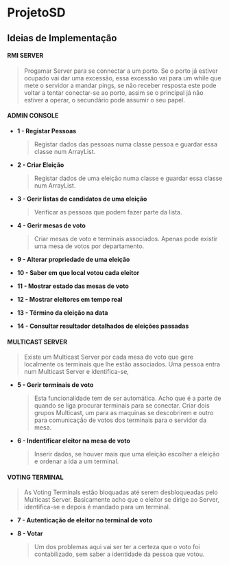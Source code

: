 # ProjetoSD

## Ideias de Implementação

#### RMI SERVER
> Progamar Server para se connectar a um porto. Se o porto já estiver ocupado vai dar uma
> excessão, essa excessão vai para um while que mete o servidor a mandar pings, se não receber
> resposta este pode voltar a tentar conectar-se ao porto, assim se o principal já não estiver
> a operar, o secundário pode assumir o seu papel.


#### ADMIN CONSOLE
* **1 - Registar Pessoas**

  > Registar dados das pessoas numa classe pessoa e guardar essa classe num ArrayList.
  
* **2 - Criar Eleição**

  > Registar dados de uma eleição numa classe e guardar essa classe num ArrayList.

* **3 - Gerir listas de candidatos de uma eleição**
  
  > Verificar as pessoas que podem fazer parte da lista.

* **4 - Gerir mesas de voto**

  > Criar mesas de voto e terminais associados. Apenas pode existir uma mesa de votos por departamento.

* **9 - Alterar propriedade de uma eleição**


* **10 - Saber em que local votou cada eleitor**

* **11 - Mostrar estado das mesas de voto**

* **12 - Mostrar eleitores em tempo real**

* **13 - Término da eleição na data**

* **14 - Consultar resultador detalhados de eleições passadas**



#### MULTICAST SERVER
> Existe um Multicast Server por cada mesa de voto que gere localmente os terminais
> que lhe estão associados. Uma pessoa entra num Multicast Server e identifica-se,

* **5 - Gerir terminais de voto**

  > Esta funcionalidade tem de ser automática. Acho que é a parte de quando se liga procurar terminais para se conectar.
  > Criar dois grupos Multicast, um para as maquinas se descobrirem e outro para comunicação de votos dos terminais para o servidor da mesa.
  
* **6 - Indentificar eleitor na mesa de voto**

  > Inserir dados, se houver mais que uma eleição escolher a eleição e ordenar a ida a um terminal.

#### VOTING TERMINAL
> As Voting Terminals estão bloquadas até serem desbloqueadas pelo Multicast Server.
> Basicamente acho que o eleitor se dirige ao Server, identifica-se e depois é mandado
> para um terminal.

* **7 - Autenticação de eleitor no terminal de voto**

* **8 - Votar**

  > Um dos problemas aqui vai ser ter a certeza que o voto foi contabilizado, sem saber a identidade da pessoa que votou.
